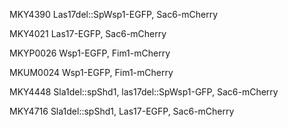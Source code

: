MKY4390 Las17del::SpWsp1-EGFP, Sac6-mCherry

MKY4021 Las17-EGFP, Sac6-mCherry

MKYP0026 Wsp1-EGFP, Fim1-mCherry

MKUM0024 Wsp1-EGFP, Fim1-mCherry

MKY4448 Sla1del::spShd1, las17del::SpWsp1-GFP, Sac6-mCherry

MKY4716 Sla1del::spShd1, Las17-EGFP, Sac6-mCherry


